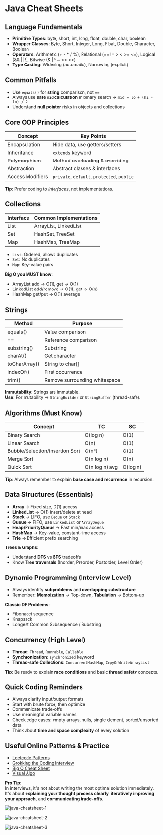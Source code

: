 # Java Cheat Sheets

## Language Fundamentals

- **Primitive Types**: byte, short, int, long, float, double, char, boolean
- **Wrapper Classes**: Byte, Short, Integer, Long, Float, Double, Character, Boolean
- **Operators**: Arithmetic (+ - \* / %), Relational (== != > < >= <=), Logical (&& || !), Bitwise (& | ^ ~ << >>)
- **Type Casting**: Widening (automatic), Narrowing (explicit)

## Common Pitfalls

- Use `equals()` for **string** comparison, not `==`
- Always use **safe `mid` calculation** in binary search → `mid = lo + (hi - lo) / 2`
- Understand **null pointer** risks in objects and collections

## Core OOP Principles

| Concept          | Key Points                                  |
| ---------------- | ------------------------------------------- |
| Encapsulation    | Hide data, use getters/setters              |
| Inheritance      | `extends` keyword                           |
| Polymorphism     | Method overloading & overriding             |
| Abstraction      | Abstract classes & interfaces               |
| Access Modifiers | `private`, `default`, `protected`, `public` |

**Tip**: Prefer coding to _interfaces_, not implementations.

## Collections

| Interface | Common Implementations |
| --------- | ---------------------- |
| List      | ArrayList, LinkedList  |
| Set       | HashSet, TreeSet       |
| Map       | HashMap, TreeMap       |

- `List`: Ordered, allows duplicates
- `Set`: No duplicates
- `Map`: Key-value pairs

**Big O you MUST know**:

- ArrayList add → O(1), get → O(1)
- LinkedList add/remove → O(1), get → O(n)
- HashMap get/put → O(1) average

## Strings

| Method        | Purpose                       |
| ------------- | ----------------------------- |
| equals()      | Value comparison              |
| ==            | Reference comparison          |
| substring()   | Substring                     |
| charAt()      | Get character                 |
| toCharArray() | String to char[]              |
| indexOf()     | First occurrence              |
| trim()        | Remove surrounding whitespace |

**Immutability**: Strings are immutable.  
**Use**: For mutability → `StringBuilder` or `StringBuffer` (thread-safe).

## Algorithms (Must Know)

| Concept                         | TC             | SC       |
| ------------------------------- | -------------- | -------- |
| Binary Search                   | O(log n)       | O(1)     |
| Linear Search                   | O(n)           | O(1)     |
| Bubble/Selection/Insertion Sort | O(n²)          | O(1)     |
| Merge Sort                      | O(n log n)     | O(n)     |
| Quick Sort                      | O(n log n) avg | O(log n) |

**Tip**: Always remember to explain **base case and recurrence** in recursion.

## Data Structures (Essentials)

- **Array** → Fixed size, O(1) access
- **LinkedList** → O(1) insert/delete at head
- **Stack** → LIFO, use `Deque` or `Stack`
- **Queue** → FIFO, use `LinkedList` or `ArrayDeque`
- **Heap/PriorityQueue** → Fast min/max access
- **HashMap** → Key-value, constant-time access
- **Trie** → Efficient prefix searching

**Trees & Graphs**:

- Understand **DFS** vs **BFS** tradeoffs
- Know **Tree traversals** (Inorder, Preorder, Postorder, Level Order)

## Dynamic Programming (Interview Level)

- Always identify **subproblems** and **overlapping substructure**
- Remember: **Memoization** → Top-down, **Tabulation** → Bottom-up

**Classic DP Problems**:

- Fibonacci sequence
- Knapsack
- Longest Common Subsequence / Substring

## Concurrency (High Level)

- **Thread**: `Thread`, `Runnable`, `Callable`
- **Synchronization**: `synchronized` keyword
- **Thread-safe Collections**: `ConcurrentHashMap`, `CopyOnWriteArrayList`

**Tip**: Be ready to explain **race conditions** and basic **thread safety** concepts.

## Quick Coding Reminders

- Always clarify input/output formats
- Start with brute force, then optimize
- Communicate trade-offs
- Use meaningful variable names
- Check edge cases: empty arrays, nulls, single element, sorted/unsorted data
- Think about **time and space complexity** of every solution

## Useful Online Patterns & Practice

- [Leetcode Patterns](https://seanprashad.com/leetcode-patterns/)
- [Grokking the Coding Interview](https://designgurus.io/)
- [Big O Cheat Sheet](https://www.bigocheatsheet.com/)
- [Visual Algo](https://visualgo.net/en)

**Pro Tip:**  
In interviews, it's not about writing the most optimal solution immediately. It's about **explaining your thought process clearly**, **iteratively improving your approach**, and **communicating trade-offs**.

![java-cheatsheet-1](../../images/java-cheatsheet-1.jpg)

![java-cheatsheet-2](../../images/java-cheatsheet-2.jpg)

![java-cheatsheet-3](../../images/java-cheatsheet-3.png)
